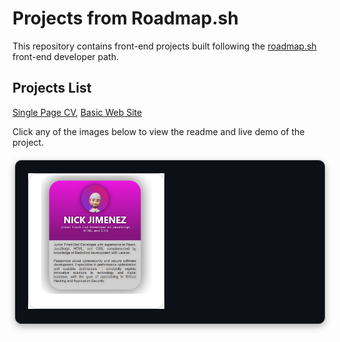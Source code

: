 # Projects from Roadmap.sh

This repository contains front-end projects built following the [roadmap.sh](https://roadmap.sh/) front-end developer path.

## Projects List

[Single Page CV](https://roadmap.sh/projects/single-page-cv), [Basic Web Site](https://roadmap.sh/projects/basic-html-website)


Click any of the images below to view the readme and live demo of the project.

<p align="left" style="
  background-color: #0d1117;
  border: 1px solid #30363d;
  border-radius: 10px;
  padding: 20px;
  width: 90%;
  margin: 20px auto;
  box-shadow: 0 4px 12px rgba(0,0,0,0.3);
">
  <a href='/projects/py_dalto_present card/'>
    <img width="48%" src="assets/resources/py_dalto_present card.png" alt="present card" />
  </a>
</p>
